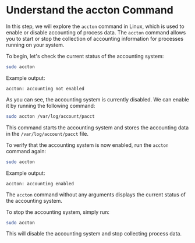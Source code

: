 # Understand the accton Command

In this step, we will explore the `accton` command in Linux, which is used to enable or disable accounting of process data. The `accton` command allows you to start or stop the collection of accounting information for processes running on your system.

To begin, let's check the current status of the accounting system:

```bash
sudo accton
```

Example output:

```
accton: accounting not enabled
```

As you can see, the accounting system is currently disabled. We can enable it by running the following command:

```bash
sudo accton /var/log/account/pacct
```

This command starts the accounting system and stores the accounting data in the `/var/log/account/pacct` file.

To verify that the accounting system is now enabled, run the `accton` command again:

```bash
sudo accton
```

Example output:

```
accton: accounting enabled
```

The `accton` command without any arguments displays the current status of the accounting system.

To stop the accounting system, simply run:

```bash
sudo accton
```

This will disable the accounting system and stop collecting process data.
